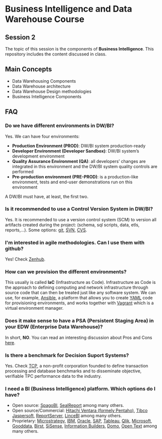 # Business Intelligence and Data Warehouse Course

## Session 2

The topic of this session is the components of **Business Intelligence**. This repository includes the content discussed in class.

## Main Concepts

  - Data Warehousing Components
  - Data Warehouse architecture
  - Data Warehouse Design methodologies
  - Business Intelligence Components

## FAQ

### Do we have different environments in DW/BI?

Yes. We can have four environments:

 - **Production Environment (PROD)**: DW/BI system production-ready
 - **Developer Environment (Developer Sandbox)**: DW/BI system’s development environment
 - **Quality Assurance Environment (QA)**: all developers’ changes are integrated in this environment and the DW/BI system quality controls are performed
 - **Pre-production environment (PRE-PROD)**: is a production-like environment, tests and end-user demonstrations run on this environment
 
 A DW/BI must have, at least, the first two.
 
### Is it recommended to use a Control Version System in DW/BI?
 
Yes. It is recommended to use a version control system (SCM) to version all artifacts created during the project: (schema, sql scripts, data, etls, reports,...). Some options: [git](https://git-scm.com), [SVN](https://subversion.apache.org/), [CVS](http://www.nongnu.org/cvs/).

### I'm interested in agile methodologies. Can I use them with github?

Yes! Check [Zenhub](https://www.zenhub.com).

### How can we provision the different environments?

This usually is called **IaC** (Infrastructure as Code). Infrastructure as Code is the approach to defining computing and network infrastructure through source code that can then be treated just like any software system. We can use, for example, [Ansible](https://www.ansible.com/), a platform that allows you to create [YAML](http://yaml.org) code for provisioning environments, and works together with [Vagrant](https://www.vagrantup.com/) which is a virtual environment manager.

### Does it make sense to have a PSA (Persistent Staging Area) in your EDW (Enterprise Data Warehouse)?

In short, **NO**. You can read an interesting discussion about Pros and Cons [here](https://www.hansmichiels.com/2017/02/18/using-a-persistent-staging-area-what-why-and-how/).

### Is there a benchmark for Decision Suport Systems?

Yes. Check [TCP](http://www.tpc.org/default.asp), a non-profit corporation founded to define transaction processing and database benchmarks and to disseminate objective, verifiable TPC performance data to the industry.

### I need a BI (Business Intelligence) platform. Which options do I have?

 - Open source: [SpagoBI](http://www.spagobi.org), [SealReport](http://www.sealreport.org) among many others.
 - Open source/Commercial: [Hitachi Ventara (formely Pentaho)](https://www.hitachivantara.com), [Tibco Jaspersoft](https://www.jaspersoft.com), [ReportServer](https://reportserver.net), [LinceBI](http://www.lincebi.com) among many others.
 - Proprietary: [Microstrategy](https://www.microstrategy.com), [IBM](https://www.ibm.com/analytics/business-intelligence), [Oracle](https://www.oracle.com/solutions/business-analytics/business-intelligence/index.html), [SAP](https://www.sap.com/products/analytics/business-intelligence-bi.html), [Tableau](https://www.tableau.com), [Qlik](https://www.qlik.com/us/), [Microsoft](https://www.microsoft.com/en-us/sql-server/business-intelligence), [Gooddata](https://www.gooddata.com), [Birst](http://www.birst.com), [SiSense](https://www.sisense.com), [Information Builders](https://www.informationbuilders.com), [Domo](http://domo.com), [Open Text](https://www.opentext.com/what-we-do/products/analytics) among many others.